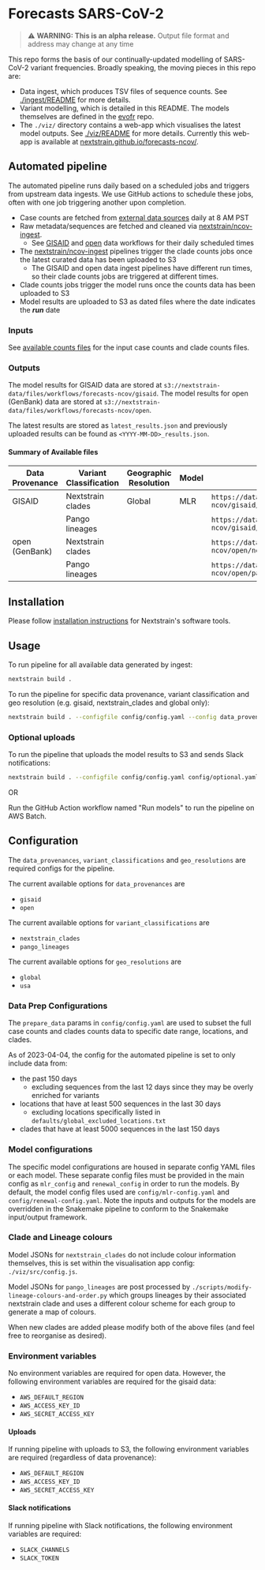 # Forecasts SARS-CoV-2

> :warning: **WARNING: This is an alpha release.** Output file format and address may change at any time

This repo forms the basis of our continually-updated modelling of SARS-CoV-2 variant frequencies.
Broadly speaking, the moving pieces in this repo are:

- Data ingest, which produces TSV files of sequence counts. See [./ingest/README](https://github.com/nextstrain/forecasts-ncov/blob/main/ingest/README.md) for more details.
- Variant modelling, which is detailed in this README. The models themselves are defined in the [evofr](https://github.com/blab/evofr) repo.
- The `./viz/` directory contains a web-app which visualises the latest model outputs. See [./viz/README](https://github.com/nextstrain/forecasts-ncov/blob/main/viz/README.md) for more details. Currently this web-app is available at [nextstrain.github.io/forecasts-ncov/](https://nextstrain.github.io/forecasts-ncov/).

## Automated pipeline

The automated pipeline runs daily based on a scheduled jobs and triggers from upstream data ingests.
We use GitHub actions to schedule these jobs, often with one job triggering another upon completion.

- Case counts are fetched from [external data sources](./ingest/README.md#data-sources) daily at 8 AM PST
- Raw metadata/sequences are fetched and cleaned via [nextstrain/ncov-ingest].
    - See [GISAID](https://github.com/nextstrain/ncov-ingest/blob/master/.github/workflows/fetch-and-ingest-gisaid-master.yml) and [open](https://github.com/nextstrain/ncov-ingest/blob/master/.github/workflows/fetch-and-ingest-genbank-master.yml) data workflows for their daily scheduled times
- The [nextstrain/ncov-ingest] pipelines trigger the clade counts jobs once the latest curated data has been uploaded to S3
    - The GISAID and open data ingest pipelines have different run times, so their clade counts jobs are triggered at different times.
- Clade counts jobs trigger the model runs once the counts data has been uploaded to S3
- Model results are uploaded to S3 as dated files where the date indicates the ***run*** date

### Inputs

See [available counts files](./ingest/README.md#outputs) for the input case counts and clade counts files.

### Outputs

The model results for GISAID data are stored at `s3://nextstrain-data/files/workflows/forecasts-ncov/gisaid`.
The model results for open (GenBank) data are stored at `s3://nextstrain-data/files/workflows/forecasts-ncov/open`.

The latest results are stored as `latest_results.json` and previously uploaded results can be found as `<YYYY-MM-DD>_results.json`.

#### Summary of Available files

| Data Provenance | Variant Classification | Geographic Resolution | Model  | Address                                                                                                              |
| --------------- | ---------------------- | --------------------- | ------ | -------------------------------------------------------------------------------------------------------------------- |
| GISAID          | Nextstrain clades      | Global                | MLR    | `https://data.nextstrain.org/files/workflows/forecasts-ncov/gisaid/nextstrain_clades/global/mlr/latest_results.json` |
|                 | Pango lineages         |                       |        | `https://data.nextstrain.org/files/workflows/forecasts-ncov/gisaid/pango_lineages/global/mlr/latest_results.json`    |
| open (GenBank)  | Nextstrain clades      |                       |        | `https://data.nextstrain.org/files/workflows/forecasts-ncov/open/nextstrain_clades/global/mlr/latest_results.json`   |
|                 | Pango lineages         |                       |        | `https://data.nextstrain.org/files/workflows/forecasts-ncov/open/pango_lineages/global/mlr/latest_results.json`      |

## Installation

Please follow [installation instructions](https://docs.nextstrain.org/en/latest/install.html#installation-steps) for Nextstrain's software tools.

## Usage

To run pipeline for all available data generated by ingest:

```bash
nextstrain build .
```

To run the pipeline for specific data provenance, variant classification and geo resolution (e.g. gisaid, nextstrain_clades and global only):

```bash
nextstrain build . --configfile config/config.yaml --config data_provenances=gisaid variant_classification=nextstrain_clades geo_resolutions=global
```

### Optional uploads

To run the pipeline that uploads the model results to S3 and sends Slack notifications:

```bash
nextstrain build . --configfile config/config.yaml config/optional.yaml
```

OR

Run the GitHub Action workflow named "Run models" to run the pipeline on AWS Batch.

## Configuration

The `data_provenances`, `variant_classifications` and `geo_resolutions` are required configs for the pipeline.

The current available options for `data_provenances` are

- `gisaid`
- `open`

The current available options for `variant_classifications` are

- `nextstrain_clades`
- `pango_lineages`

The current available options for `geo_resolutions` are

- `global`
- `usa`

### Data Prep Configurations

The `prepare_data` params in `config/config.yaml` are used to subset the full
case counts and clades counts data to specific date range, locations, and clades.

As of 2023-04-04, the config for the automated pipeline is set to only include data from:

- the past 150 days
    - excluding sequences from the last 12 days since they may be overly enriched for variants
- locations that have at least 500 sequences in the last 30 days
    - excluding locations specifically listed in `defaults/global_excluded_locations.txt`
- clades that have at least 5000 sequences in the last 150 days

### Model configurations

The specific model configurations are housed in separate config YAML files or each model.
These separate config files must be provided in the main config as `mlr_config` and `renewal_config` in order to run the models.
By default, the model config files used are `config/mlr-config.yaml` and `config/renewal-config.yaml`.
Note the inputs and outputs for the models are overridden in the Snakemake pipeline to conform to the Snakemake input/output framework.

### Clade and Lineage colours

Model JSONs for `nextstrain_clades` do not include colour information themselves, this is set within the visualisation app config: `./viz/src/config.js`.

Model JSONs for `pango_lineages` are post processed by `./scripts/modify-lineage-colours-and-order.py` which groups lineages by their associated nextstrain clade and uses a different colour scheme for each group to generate a map of colours.

When new clades are added please modify both of the above files (and feel free to reorganise as desired).

### Environment variables

No environment variables are required for open data.
However, the following environment variables are required for the gisaid data:

- `AWS_DEFAULT_REGION`
- `AWS_ACCESS_KEY_ID`
- `AWS_SECRET_ACCESS_KEY`

#### Uploads

If running pipeline with uploads to S3, the following environment variables are required (regardless of data provenance):

- `AWS_DEFAULT_REGION`
- `AWS_ACCESS_KEY_ID`
- `AWS_SECRET_ACCESS_KEY`

#### Slack notifications

If running pipeline with Slack notifications, the following environment variables are required:

- `SLACK_CHANNELS`
- `SLACK_TOKEN`

[nextstrain/ncov-ingest]: https://github.com/nextstrain/ncov-ingest
